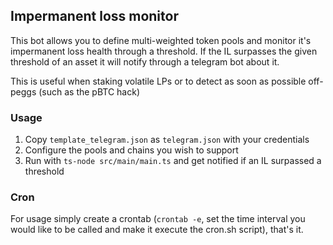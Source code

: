 ## Impermanent loss monitor

This bot allows you to define multi-weighted token pools and monitor it's impermanent loss health through a threshold. If the IL surpasses the given threshold of an asset it will notify through a telegram bot about it.

This is useful when staking volatile LPs or to detect as soon as possible off-peggs (such as the pBTC hack)

### Usage

1. Copy `template_telegram.json` as `telegram.json` with your credentials
2. Configure the pools and chains you wish to support
3. Run with `ts-node src/main/main.ts` and get notified if an IL surpassed a threshold

### Cron

For usage simply create a crontab (`crontab -e`, set the time interval you would like to be called and make it execute the cron.sh script), that's it.
